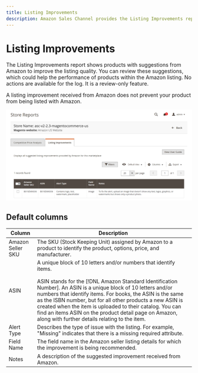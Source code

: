 ```yaml
---
title: Listing Improvements
description: Amazon Sales Channel provides the Listing Improvements report to give you suggestions for Amazon listing quality improvements.
---
```


# Listing Improvements

The Listing Improvements report shows products with suggestions from Amazon to improve the listing quality. You can review these suggestions, which could help the performance of products within the Amazon listing. No actions are available for the log. It is a review-only feature.

A listing improvement received from Amazon does not prevent your product from being listed with Amazon.

![Listing Improvements](assets/amazon-listing-improvements.png)

## Default columns

|Column|Description|
|--- |--- |
|Amazon Seller SKU |The SKU (Stock Keeping Unit) assigned by Amazon to a product to identify the product, options, price, and manufacturer. |
|ASIN |A unique block of 10 letters and/or numbers that identify items.<br><br>ASIN stands for the [!DNL Amazon Standard Identification Number]. An ASIN is a unique block of 10 letters and/or numbers that identify items. For books, the ASIN is the same as the ISBN number, but for all other products a new ASIN is created when the item is uploaded to their catalog. You can find an items ASIN on the product detail page on Amazon, along with further details relating to the item. |
|Alert Type |Describes the type of issue with the listing. For example, "Missing" indicates that there is a missing required attribute. |
|Field Name |The field name in the Amazon seller listing details for which the improvement is being recommended. |
|Notes |A description of the suggested improvement received from Amazon. |

